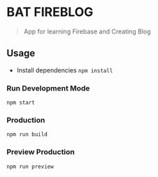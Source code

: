 # BAT FIREBLOG

> App for learning Firebase and Creating Blog

## Usage

- Install dependencies `npm install`

### Run Development Mode
`npm start`

### Production
`npm run build`

### Preview Production
`npm run preview`
